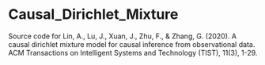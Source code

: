 # Causal_Dirichlet_Mixture
 Source code for Lin, A., Lu, J., Xuan, J., Zhu, F., & Zhang, G. (2020). A causal dirichlet mixture model for causal inference from observational data. ACM Transactions on Intelligent Systems and Technology (TIST), 11(3), 1-29.
